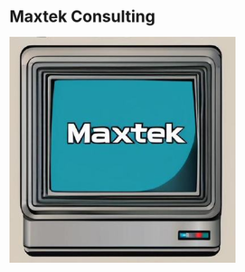 # Maxtek Consulting

![Maxtek Consulting](https://github.com/maxtek6/.github/blob/main/profile/logo.jpeg)